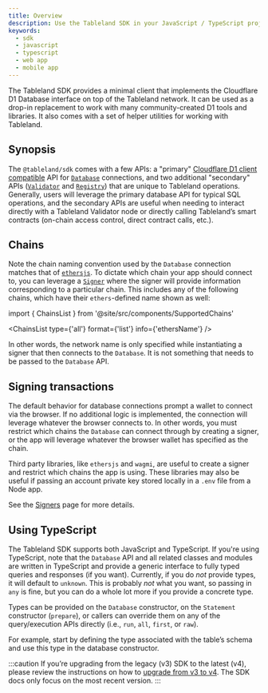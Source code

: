 ```yaml
---
title: Overview
description: Use the Tableland SDK in your JavaScript / TypeScript projects, with full Cloudflare D1 client compatibility.
keywords:
  - sdk
  - javascript
  - typescript
  - web app
  - mobile app
---
```


The Tableland SDK provides a minimal client that implements the Cloudflare D1 Database interface on top of the Tableland network. It can be used as a drop-in replacement to work with many community-created D1 tools and libraries. It also comes with a set of helper utilities for working with Tableland.

## Synopsis

The `@tableland/sdk` comes with a few APIs: a "primary" [Cloudflare D1 client compatible](https://developers.cloudflare.com/d1/platform/client-api/) API for [`Database`](core) connections, and two additional "secondary" APIs ([`Validator`](core/validator-api) and [`Registry`](core/registry-api)) that are unique to Tableland operations. Generally, users will leverage the primary database API for typical SQL operations, and the secondary APIs are useful when needing to interact directly with a Tableland Validator node or directly calling Tableland’s smart contracts (on-chain access control, direct contract calls, etc.).

## Chains

Note the chain naming convention used by the `Database` connection matches that of [`ethersjs`](https://github.com/ethers-io/ethers.js/). To dictate which chain your app should connect to, you can leverage a [`Signer`](https://docs.ethers.org/v5/api/signer/) where the signer will provide information corresponding to a particular chain. This includes any of the following chains, which have their `ethers`-defined name shown as well:

import { ChainsList } from '@site/src/components/SupportedChains'

<ChainsList type={'all'} format={'list'} info={'ethersName'} />

In other words, the network name is only specified while instantiating a signer that then connects to the `Database`. It is not something that needs to be passed to the `Database` API.

## Signing transactions

The default behavior for database connections prompt a wallet to connect via the browser. If no additional logic is implemented, the connection will leverage whatever the browser connects to. In other words, you must restrict which chains the `Database` can connect through by creating a signer, or the app will leverage whatever the browser wallet has specified as the chain.

Third party libraries, like `ethersjs` and `wagmi`, are useful to create a signer and restrict which chains the app is using. These libraries may also be useful if passing an account private key stored locally in a `.env` file from a Node app.

See the [Signers](database/signers) page for more details.

## Using TypeScript

The Tableland SDK supports both JavaScript and TypeScript. If you're using TypeScript, note that the `Database` API and all related classes and modules are written in TypeScript and provide a generic interface to fully typed queries and responses (if you want). Currently, if you do _not_ provide types, it will default to `unknown`. This is probably _not_ what you want, so passing in `any` is fine, but you can do a whole lot more if you provide a concrete type.

Types can be provided on the `Database` constructor, on the `Statement` constructor (`prepare`), or callers can override them on any of the query/execution APIs directly (i.e., `run`, `all`, `first`, or `raw`).

For example, start by defining the type associated with the table’s schema and use this type in the database constructor.

:::caution
If you’re upgrading from the legacy (v3) SDK to the latest (v4), please review the instructions on how to [upgrade from v3 to v4](upgrading=from-v3-to-v4). The SDK docs only focus on the most recent version.
:::
